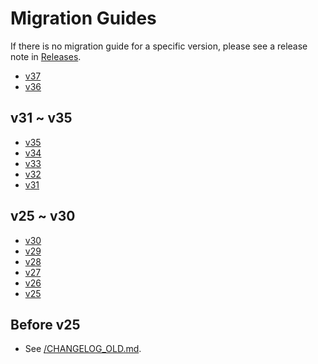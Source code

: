 # Migration Guides

If there is no migration guide for a specific version,
please see a release note in [Releases](https://github.com/option-t/option-t/releases).

- [v37](https://github.com/option-t/option-t/releases/tag/v37.0.0)
- [v36](./v36.md)

## v31 ~ v35

- [v35](https://github.com/option-t/option-t/releases/tag/v35.0.0)
- [v34](./v34.md)
- [v33](https://github.com/option-t/option-t/releases/tag/v33.0.0)
- [v32](https://github.com/option-t/option-t/releases/tag/v32.0.0)
- [v31](https://github.com/option-t/option-t/releases/tag/v31.0.0)

## v25 ~ v30

- [v30](https://github.com/option-t/option-t/releases/tag/v30.0.0)
- [v29](https://github.com/option-t/option-t/releases/tag/v29.0.0)
- [v28](https://github.com/option-t/option-t/releases/tag/v28.0.0)
- [v27](https://github.com/option-t/option-t/releases/tag/v27.0.0)
- [v26](https://github.com/option-t/option-t/releases/tag/v26.0.0)
- [v25](https://github.com/option-t/option-t/releases/tag/v25.0.0)


## Before v25

- See [/CHANGELOG_OLD.md](../../CHANGELOG_OLD.md).
